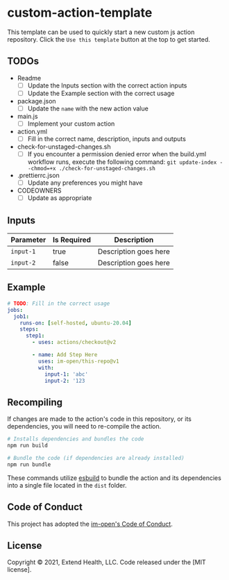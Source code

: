 # custom-action-template

This template can be used to quickly start a new custom js action repository.  Click the `Use this template` button at the top to get started.

## TODOs
- Readme
  - [ ] Update the Inputs section with the correct action inputs
  - [ ] Update the Example section with the correct usage   
- package.json
  - [ ] Update the `name` with the new action value
- main.js
  - [ ] Implement your custom action
- action.yml
  - [ ] Fill in the correct name, description, inputs and outputs
- check-for-unstaged-changes.sh
  - [ ] If you encounter a permission denied error when the build.yml workflow runs, execute the following command: `git update-index --chmod=+x ./check-for-unstaged-changes.sh`
- .prettierrc.json
  - [ ] Update any preferences you might have
- CODEOWNERS
  - [ ] Update as appropriate

## Inputs
| Parameter | Is Required | Description           |
| ----------|-------------|-----------------------|
| `input-1` | true        | Description goes here |
| `input-2` | false       | Description goes here |


## Example

```yml
# TODO: Fill in the correct usage
jobs:
  job1:
    runs-on: [self-hosted, ubuntu-20.04]
    steps:
      step1: 
        - uses: actions/checkout@v2

        - name: Add Step Here
          uses: im-open/this-repo@v1
          with:
            input-1: 'abc'
            input-2: '123
```

## Recompiling

If changes are made to the action's code in this repository, or its dependencies, you will need to re-compile the
action.

```sh
# Installs dependencies and bundles the code
npm run build

# Bundle the code (if dependencies are already installed)
npm run bundle
```

These commands utilize [esbuild](https://esbuild.github.io/getting-started/#bundling-for-node) to bundle the action and
its dependencies into a single file located in the `dist` folder.

## Code of Conduct

This project has adopted the [im-open's Code of Conduct](https://github.com/im-open/.github/blob/master/CODE_OF_CONDUCT.md).

## License

Copyright &copy; 2021, Extend Health, LLC. Code released under the [MIT license].